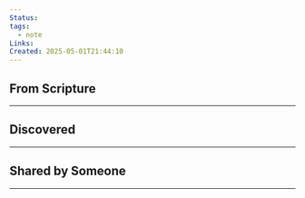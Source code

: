 ```yaml
---
Status: 
tags:
  - note
Links: 
Created: 2025-05-01T21:44:10
---
```

## From Scripture
---

## Discovered
---

## Shared by Someone
---
